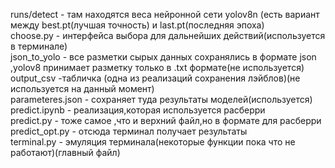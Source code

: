 runs/detect - там находятся веса нейронной сети yolov8n (есть вариант между best.pt(лучшая точность) и last.pt(последняя эпоха) <br>
choose.py - интерфейса выбора для дальнейших действий(используется в терминале)<br>
json_to_yolo - все разметки сырых данных сохранялись в формате json ,yolov8 принимает разметку только в .txt формате(не используется)<br>
output_csv -табличка (одна из реализаций сохранения лэйблов)(не используется на данный момент)<br>
parameteres.json - сохраняет туда результаты моделей(используется)<br>
predict.ipynb - реализация,которая используется расберри<br>
predict.py - тоже самое ,что и верхний файл,но в формате для расберри<br>
predict_opt.py - отсюда терминал получает результаты<br>
terminal.py - эмуляция терминала(некоторые функции пока что не работают)(главный файл)<br>
